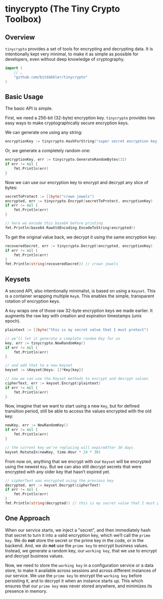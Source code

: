 # tinycrypto (The Tiny Crypto Toolbox)

## Overview

`tinycrypto` provides a set of tools for encrypting and decrypting data. It is intentionally kept very minimal, to make it as simple as possible for developers, even without deep knowledge of cryptography.

```go
import (
    // …
    "github.com/bitdabbler/tinycrypto"
) 
```

## Basic Usage

The basic API is simple. 

First, we need a 256-bit (32-byte) encryption key. `tinycrypto` provides two easy ways to make cryptographically secure encryption keys.

We can generate one using any string:

```go
encryptionKey := tinycrypto.HashForString("super secret encryption key string")
```

Or, we generate a completely random one:

```go
encryptionKey, err := tinycrypto.GenerateRandomBytes(32)
if err != nil {
    fmt.Println(err)
}
```

Now we can use our encryption key to encrypt and decrypt any slice of bytes:

```go
secretToProtect := []byte("crown jewels")
encrypted, err := tinycrypto.Encrypt(secretToProtect, encryptionKey)
if err != nil {
    fmt.Println(err)
}

// here we encode this base64 before printing
fmt.Println(base64.RawStdEncoding.EncodeToString(encrypted))
```

To get the original value back, we decrypt it using the same encryption key:

```go
recoveredSecret, err := tinycrypto.Decrypt(encrypted, encryptionKey)
if err != nil {
    fmt.Println(err)
}
fmt.Println(string(recoveredSecret)) // crown jewels
```

## Keysets

A second API, also intentionally minimalist, is based on using a `Keyset`. This is a container wrapping multiple `Key`s. This enables the simple, transparent rotation of encryption keys.

A `Key` wraps one of those raw 32-byte encryption keys we made earlier. It augments the raw key with creation and expiration timestamps (unix epoch).

```go
plaintext := []byte("this is my secret value that I must protect")

// we’ll let it generate a complete random Key for us
key, err := tinycrypto.NewRandomKey()
if err != nil {
    fmt.Println(err)
}

// and add that to a new Keyset
keyset := &Keyset{Keys: []*Key{key}}

// now we can use the Keyset methods to encrypt and decrypt values
cipherText, err := keyset.Encrypt(plaintext)
if err != nil {
    fmt.Println(err)
}
```

Now, imagine that we want to start using a new `Key`, but for defined transition period, still be able to access the values encrypted with the old key:

```go
newKey, err := NewRandomKey()
if err != nil {
    fmt.Println(err)
}

// the current key we’re replacing will expireAfter 30 days
keyset.RotateIn(newKey, time.Hour * 24 * 30)
```

From now on, anything that we encrypt with our `Keyset` will be encrypted using the newest `Key`. But we can also still decrypt secrets that were encrypted with any older key that hasn’t expired yet.

```go
// cipherText was encrypted using the previous key
decrypted, err := keyset.Decrypt(cipherText)
if err != nil {
    fmt.Println(err)
}
fmt.Println(string(decrypted)) // this is my secret value that I must protect
```

## One Approach

When our service starts, we inject a "secret", and then immediately hash that secret to turn it into a valid encryption key, which we’ll call the `prime key`. We do **not** store the secret or the prime key in the code, or in the backend. And, we do **not** use the `prime key` to encrypt business values. Instead, we generate a random key, our `working key`, that we use to encrypt and decrypt business values.

Now, we need to store the `working key` in a configuration service or a data store, to make it available across sessions and across different instances of our service. We use the `prime key` to encrypt the `working key` before persisting it, and to decrypt it when an instance starts up. This which ensures that our `prime key` was never stored anywhere, and minimizes its presence in memory.